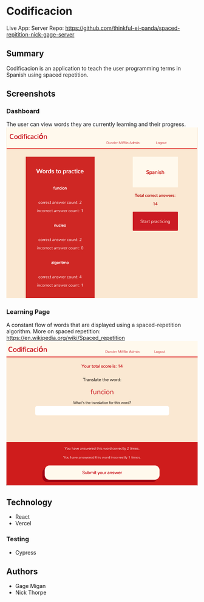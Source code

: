 # Codificacion
Live App:  Server Repo: https://github.com/thinkful-ei-panda/spaced-repitition-nick-gage-server

## Summary
Codificacion is an application to teach the user programming terms in Spanish using spaced repetition.

## Screenshots
### Dashboard
The user can view words they are currently learning and their progress.
![dashboard image](public/images/dash-ss.png)

### Learning Page
A constant flow of words that are displayed using a spaced-repetition algorithm.
More on spaced repetition: https://en.wikipedia.org/wiki/Spaced_repetition
![learning image](public/images/learning-ss.png)

## Technology
- React
- Vercel

### Testing 
- Cypress

## Authors
- Gage Migan
- Nick Thorpe 